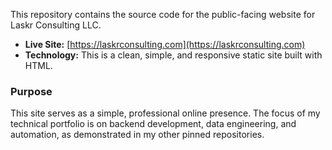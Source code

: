 This repository contains the source code for the public-facing website for Laskr Consulting LLC.

- **Live Site:** [https://laskrconsulting.com](https://laskrconsulting.com)
- **Technology:** This is a clean, simple, and responsive static site built with HTML.

### Purpose

This site serves as a simple, professional online presence. The focus of my technical portfolio is on backend development, data engineering, and automation, as demonstrated in my other pinned repositories.
